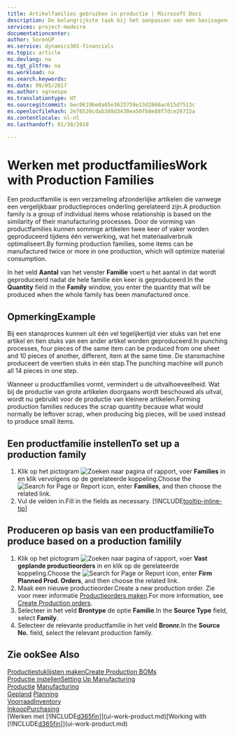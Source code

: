 ```yaml
---
title: Artikelfamilies gebruiken in productie | Microsoft Docs
description: De belangrijkste taak bij het aanpassen van een basisagenda voor uw bedrijf of voor een van uw zakelijke partners is het invoeren van wijzigingen in de statuswaarden Werkdag en Vrije dag.
services: project-madeira
documentationcenter: 
author: SorenGP
ms.service: dynamics365-financials
ms.topic: article
ms.devlang: na
ms.tgt_pltfrm: na
ms.workload: na
ms.search.keywords: 
ms.date: 09/05/2017
ms.author: sgroespe
ms.translationtype: HT
ms.sourcegitcommit: bec0619be0a65e3625759e13d2866ac615d7513c
ms.openlocfilehash: 2e76520cdab388d3430ea50fb8e88f7dce26715a
ms.contentlocale: nl-nl
ms.lasthandoff: 01/30/2018

---
```

# <a name="work-with-production-families"></a><span data-ttu-id="a7c05-103">Werken met productfamilies</span><span class="sxs-lookup"><span data-stu-id="a7c05-103">Work with Production Families</span></span>
<span data-ttu-id="a7c05-104">Een productfamilie is een verzameling afzonderlijke artikelen die vanwege een vergelijkbaar productieproces onderling gerelateerd zijn.</span><span class="sxs-lookup"><span data-stu-id="a7c05-104">A production family is a group of individual items whose relationship is based on the similarity of their manufacturing processes.</span></span> <span data-ttu-id="a7c05-105">Door de vorming van productfamilies kunnen sommige artikelen twee keer of vaker worden geproduceerd tijdens één verwerking, wat het materiaalverbruik optimaliseert.</span><span class="sxs-lookup"><span data-stu-id="a7c05-105">By forming production families, some items can be manufactured twice or more in one production, which will optimize material consumption.</span></span>

<span data-ttu-id="a7c05-106">In het veld **Aantal** van het venster **Familie** voert u het aantal in dat wordt geproduceerd nadat de hele familie één keer is geproduceerd.</span><span class="sxs-lookup"><span data-stu-id="a7c05-106">In the **Quantity** field in the **Family** window, you enter the quantity that will be produced when the whole family has been manufactured once.</span></span>

## <a name="example"></a><span data-ttu-id="a7c05-107">Opmerking</span><span class="sxs-lookup"><span data-stu-id="a7c05-107">Example</span></span>
<span data-ttu-id="a7c05-108">Bij een stansproces kunnen uit één vel tegelijkertijd vier stuks van het ene artikel en tien stuks van een ander artikel worden geproduceerd.</span><span class="sxs-lookup"><span data-stu-id="a7c05-108">In punching processes, four pieces of the same item can be produced from one sheet and 10 pieces of another, different, item at the same time.</span></span> <span data-ttu-id="a7c05-109">De stansmachine produceert de veertien stuks in één stap.</span><span class="sxs-lookup"><span data-stu-id="a7c05-109">The punching machine will punch all 14 pieces in one step.</span></span>

<span data-ttu-id="a7c05-110">Wanneer u productfamilies vormt, vermindert u de uitvalhoeveelheid. Wat bij de productie van grote artikelen doorgaans wordt beschouwd als uitval, wordt nu gebruikt voor de productie van kleinere artikelen.</span><span class="sxs-lookup"><span data-stu-id="a7c05-110">Forming production families reduces the scrap quantity because what would normally be leftover scrap, when producing big pieces, will be used instead to produce small items.</span></span>

## <a name="to-set-up-a-production-family"></a><span data-ttu-id="a7c05-111">Een productfamilie instellen</span><span class="sxs-lookup"><span data-stu-id="a7c05-111">To set up a production family</span></span>
1. <span data-ttu-id="a7c05-112">Klik op het pictogram ![Zoeken naar pagina of rapport](media/ui-search/search_small.png "pictogram Zoeken naar pagina of rapport"), voer **Families** in en klik vervolgens op de gerelateerde koppeling.</span><span class="sxs-lookup"><span data-stu-id="a7c05-112">Choose the ![Search for Page or Report](media/ui-search/search_small.png "Search for Page or Report icon") icon, enter **Families**, and then choose the related link.</span></span>
2. <span data-ttu-id="a7c05-113">Vul de velden in.</span><span class="sxs-lookup"><span data-stu-id="a7c05-113">Fill in the fields as necessary.</span></span> [!INCLUDE[tooltip-inline-tip](includes/tooltip-inline-tip_md.md)]

## <a name="to-produce-based-on-a-production-familily"></a><span data-ttu-id="a7c05-114">Produceren op basis van een productfamilie</span><span class="sxs-lookup"><span data-stu-id="a7c05-114">To produce based on a production familily</span></span>
1. <span data-ttu-id="a7c05-115">Klik op het pictogram ![Zoeken naar pagina of rapport](media/ui-search/search_small.png "pictogram Zoeken naar pagina of rapport"), voer **Vast geplande productieorders** in en klik op de gerelateerde koppeling.</span><span class="sxs-lookup"><span data-stu-id="a7c05-115">Choose the ![Search for Page or Report](media/ui-search/search_small.png "Search for Page or Report icon") icon, enter **Firm Planned Prod. Orders**, and then choose the related link.</span></span>
2. <span data-ttu-id="a7c05-116">Maak een nieuwe productieorder.</span><span class="sxs-lookup"><span data-stu-id="a7c05-116">Create a new production order.</span></span> <span data-ttu-id="a7c05-117">Zie voor meer informatie [Productieorders maken](production-how-to-create-production-orders.md).</span><span class="sxs-lookup"><span data-stu-id="a7c05-117">For more information, see [Create Production orders](production-how-to-create-production-orders.md).</span></span>
3. <span data-ttu-id="a7c05-118">Selecteer in het veld **Brontype** de optie **Familie**.</span><span class="sxs-lookup"><span data-stu-id="a7c05-118">In the **Source Type** field, select **Family**.</span></span>  
4. <span data-ttu-id="a7c05-119">Selecteer de relevante productfamilie in het veld **Bronnr.**</span><span class="sxs-lookup"><span data-stu-id="a7c05-119">In the **Source No.** field, select the relevant production family.</span></span>

## <a name="see-also"></a><span data-ttu-id="a7c05-120">Zie ook</span><span class="sxs-lookup"><span data-stu-id="a7c05-120">See Also</span></span>
[<span data-ttu-id="a7c05-121">Productiestuklijsten maken</span><span class="sxs-lookup"><span data-stu-id="a7c05-121">Create Production BOMs</span></span>](production-how-to-create-production-boms.md)  
[<span data-ttu-id="a7c05-122">Productie instellen</span><span class="sxs-lookup"><span data-stu-id="a7c05-122">Setting Up Manufacturing</span></span>](production-configure-production-processes.md)  
<span data-ttu-id="a7c05-123">[Productie](production-manage-manufacturing.md)  </span><span class="sxs-lookup"><span data-stu-id="a7c05-123">[Manufacturing](production-manage-manufacturing.md)  </span></span>  
<span data-ttu-id="a7c05-124">[Gepland](production-planning.md) </span><span class="sxs-lookup"><span data-stu-id="a7c05-124">[Planning](production-planning.md) </span></span>  
[<span data-ttu-id="a7c05-125">Voorraad</span><span class="sxs-lookup"><span data-stu-id="a7c05-125">Inventory</span></span>](inventory-manage-inventory.md)  
[<span data-ttu-id="a7c05-126">Inkoop</span><span class="sxs-lookup"><span data-stu-id="a7c05-126">Purchasing</span></span>](purchasing-manage-purchasing.md)  
<span data-ttu-id="a7c05-127">[Werken met [!INCLUDE[d365fin](includes/d365fin_md.md)]](ui-work-product.md)</span><span class="sxs-lookup"><span data-stu-id="a7c05-127">[Working with [!INCLUDE[d365fin](includes/d365fin_md.md)]](ui-work-product.md)</span></span>

